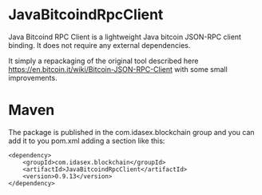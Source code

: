 JavaBitcoindRpcClient
=====================

Java Bitcoind RPC Client is a lightweight Java bitcoin JSON-RPC client binding. It does not require any external dependencies.

It simply a repackaging of the original tool described here https://en.bitcoin.it/wiki/Bitcoin-JSON-RPC-Client with some small improvements.

Maven
=====
The package is published in the com.idasex.blockchain group and you can add it to you pom.xml adding a section like this:

```
<dependency>
    <groupId>com.idasex.blockchain</groupId>
    <artifactId>JavaBitcoindRpcClient</artifactId>
    <version>0.9.13</version>
</dependency>
```
